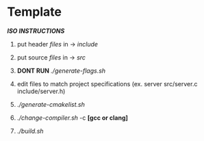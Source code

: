 # Template

**_ISO INSTRUCTIONS_**
1. put header _files_ in -> _include_
2. put source _files_ in -> _src_
3. **DONT RUN** _./generate-flags.sh_
4. edit files to match project specifications (ex. server src/server.c include/server.h)

5. _./generate-cmakelist.sh_
6. _./change-compiler.sh_ -c **[gcc or clang]**
7. _./build.sh_
